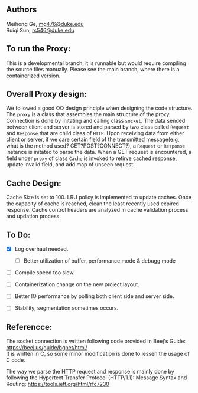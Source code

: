 ## Authors
Meihong Ge, mg476@duke.edu  
Ruiqi Sun, rs546@duke.edu
## To run the Proxy:
This is a developmental branch, it is runnable but would require compiling the source files manually. Please see the main branch, where there is a containerized version.

## Overall Proxy design:
We followed a good OO design principle when designing the code structure. The `proxy` is a class that assembles the main structure of the proxy. Connection is done by initating and calling class `socket`. The data sended between client and server is stored and parsed by two class called `Request` and `Response` that are child class of `HTTP`. Upon receiving data from either client or server, if we care certain field of the transmitted message(e.g, what is the method used? GET?POST?CONNECT?), a `Request` or `Response` instance is initated to parse the data. When a GET request is encountered, a field under `proxy` of class `Cache` is invoked to retirve cached response, update invalid field, and add map of unseen request.

## Cache Design:
Cache Size is set to 100. LRU policy is implemented to update caches. Once the capacity of cache is reached, clean the least recently used expired response. Cache control headers are analyzed in cache validation process and updation process.

## To Do:
- [x] Log overhaul needed.
    - [ ] Better utilization of buffer, performance mode & debugg mode
- [ ] Compile speed too slow.
- [ ] Containerization change on the new project layout.
- [ ] Better IO performance by polling both client side and server side.
- [ ] Stability, segmentation sometimes occurs.


## Referencce:
The socket connection is written following code provided in Beej's Guide: https://beej.us/guide/bgnet/html/  
It is written in C, so some minor modification is done to lessen the usage of C code.

The way we parse the HTTP request and response is mainly done by following the Hypertext Transfer Protocol (HTTP/1.1): Message Syntax and Routing: https://tools.ietf.org/html/rfc7230